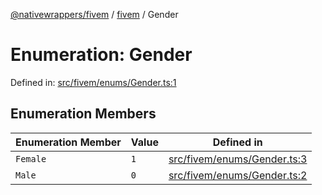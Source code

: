 [@nativewrappers/fivem](../../README.md) / [fivem](../README.md) / Gender

# Enumeration: Gender

Defined in: [src/fivem/enums/Gender.ts:1](https://github.com/nativewrappers/nativewrappers/blob/b77be96b90a0116f980e0511bdd4877df779df2d/src/fivem/enums/Gender.ts#L1)

## Enumeration Members

| Enumeration Member | Value | Defined in |
| ------ | ------ | ------ |
| <a id="female"></a> `Female` | `1` | [src/fivem/enums/Gender.ts:3](https://github.com/nativewrappers/nativewrappers/blob/b77be96b90a0116f980e0511bdd4877df779df2d/src/fivem/enums/Gender.ts#L3) |
| <a id="male"></a> `Male` | `0` | [src/fivem/enums/Gender.ts:2](https://github.com/nativewrappers/nativewrappers/blob/b77be96b90a0116f980e0511bdd4877df779df2d/src/fivem/enums/Gender.ts#L2) |
